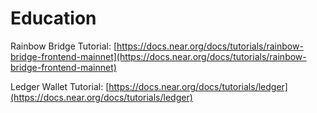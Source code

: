# Education

Rainbow Bridge Tutorial: [https://docs.near.org/docs/tutorials/rainbow-bridge-frontend-mainnet](https://docs.near.org/docs/tutorials/rainbow-bridge-frontend-mainnet)

Ledger Wallet Tutorial: [https://docs.near.org/docs/tutorials/ledger](https://docs.near.org/docs/tutorials/ledger)

